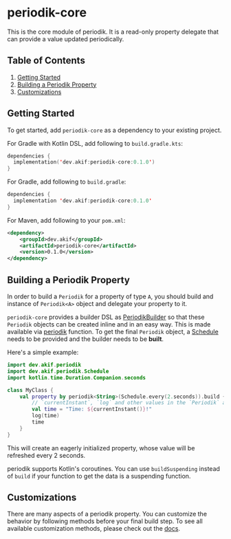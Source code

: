 # periodik-core

This is the core module of periodik. It is a read-only property delegate that can provide a value updated periodically.

## Table of Contents

1. [Getting Started](#getting-started)
2. [Building a Periodik Property](#building-a-periodik-property)
3. [Customizations](#customizations)

## Getting Started

To get started, add `periodik-core` as a dependency to your existing project.

For Gradle with Kotlin DSL, add following to `build.gradle.kts`:

```kotlin
dependencies {
  implementation('dev.akif:periodik-core:0.1.0')
}
```
For Gradle, add following to `build.gradle`:

```kotlin
dependencies {
  implementation 'dev.akif:periodik-core:0.1.0'
}
```
For Maven, add following to your `pom.xml`:

```xml
<dependency>
    <groupId>dev.akif</groupId>
    <artifactId>periodik-core</artifactId>
    <version>0.1.0</version>
</dependency>
```

## Building a Periodik Property

In order to build a `Periodik` for a property of type `A`, you should build and instance of `Periodik<A>` object and delegate your property to it.

`periodik-core` provides a builder DSL as [PeriodikBuilder](src/main/kotlin/dev/akif/periodik/PeriodikBuilder.kt) so that these `Periodik` objects can be created inline and in an easy way. This is made available via [periodik](src/main/kotlin/dev/akif/periodik.kt) function. To get the final `Periodik` object, a [Schedule](src/main/kotlin/dev/akif/periodik/Schedule.kt) needs to be provided and the builder needs to be **built**.

Here's a simple example:

```kotlin
import dev.akif.periodik
import dev.akif.periodik.Schedule
import kotlin.time.Duration.Companion.seconds

class MyClass {
    val property by periodik<String>(Schedule.every(2.seconds)).build {
        // `currentInstant`, `log` and other values in the `Periodik` are accessible!
        val time = "Time: ${currentInstant()}!"
        log(time)
        time
    }
}
```

This will create an eagerly initialized property, whose value will be refreshed every 2 seconds.

periodik supports Kotlin's coroutines. You can use `buildSuspending` instead of `build` if your function to get the data is a suspending function.

## Customizations

There are many aspects of a periodik property. You can customize the behavior by following methods before your final build step. To see all available customization methods, please check out the [docs](https://javadoc.io/doc/dev.akif/periodik-core/latest/dev.akif.periodik/-periodik-builder/index.html).
